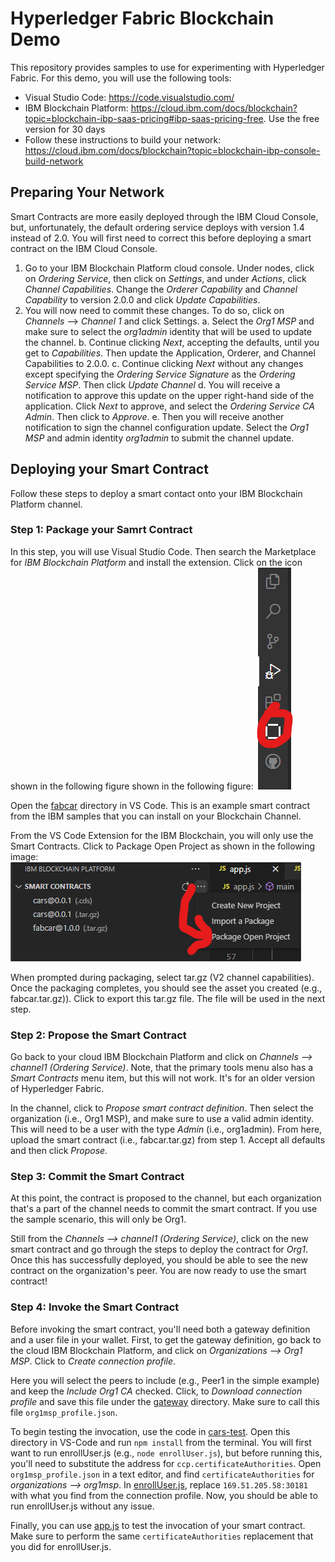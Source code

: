 # Hyperledger Fabric Blockchain Demo
This repository provides samples to use for experimenting with Hyperledger Fabric. For this demo, you will use the following tools:
* Visual Studio Code: https://code.visualstudio.com/
* IBM Blockchain Platform: https://cloud.ibm.com/docs/blockchain?topic=blockchain-ibp-saas-pricing#ibp-saas-pricing-free. Use the free version for 30 days
* Follow these instructions to build your network: https://cloud.ibm.com/docs/blockchain?topic=blockchain-ibp-console-build-network

## Preparing Your Network
Smart Contracts are more easily deployed through the IBM Cloud Console, but, unfortunately, the default ordering service deploys with version 1.4 instead of 2.0. You will first need to correct this before deploying a smart contract on the IBM Cloud Console.
1.	Go to your IBM Blockchain Platform cloud console. Under nodes, click on _Ordering Service_, then click on _Settings_, and under _Actions_, click _Channel Capabilities_. Change the _Orderer Capability_ and _Channel Capability_ to version 2.0.0 and click _Update Capabilities_.
2.	 You will now need to commit these changes. To do so, click on _Channels_ --> _Channel 1_ and click Settings.
    a.	Select the _Org1 MSP_ and make sure to select the _org1admin_ identity that will be used to update the channel.
    b.	Continue clicking _Next_, accepting the defaults, until you get to _Capabilities_. Then update the Application, Orderer, and Channel Capabilities to 2.0.0.
    c. Continue clicking _Next_ without any changes except specifying the _Ordering Service Signature_ as the _Ordering Service MSP_. Then click _Update Channel_
    d.	You will receive a notification to approve this update on the upper right-hand side of the application. Click _Next_ to approve, and select the _Ordering Service CA Admin_. Then click to _Approve_.
    e. Then you will receive another notification to sign the channel configuration update. Select the _Org1 MSP_ and admin identity _org1admin_ to submit the channel update.

## Deploying your Smart Contract
Follow these steps to deploy a smart contact onto your IBM Blockchain Platform channel.

### Step 1: Package your Samrt Contract
In this step, you will use Visual Studio Code. Then search the Marketplace for _IBM Blockchain Platform_ and install the extension. Click on the icon shown in the following figure shown in the following figure: ![IBM Extension](./docs/images/ibm-extension.png)

Open the [fabcar](chaincode/fabcar) directory in VS Code. This is an example smart contract from the IBM samples that you can install on your Blockchain Channel.

From the VS Code Extension for the IBM Blockchain, you will only use the Smart Contracts. Click to Package Open Project as shown in the following image: ![Package the Smart Contract](./docs/images/package.png)

When prompted during packaging, select tar.gz (V2 channel capabilities). Once the packaging completes, you should see the asset you created (e.g., fabcar.tar.gz)). Click to export this tar.gz file. The file will be used in the next step.

### Step 2: Propose the Smart Contract
Go back to your cloud IBM Blockchain Platform and click on _Channels --> channel1 (Ordering Service)_. Note, that the primary tools menu also has a _Smart Contracts_ menu item, but this will not work. It's for an older version of Hyperledger Fabric.

In the channel, click to _Propose smart contract definition_. Then select the organization (i.e., Org1 MSP), and make sure to use a valid admin identity. This will need to be a user with the type _Admin_ (i.e., org1admin). From here, upload the smart contract (i.e., fabcar.tar.gz) from step 1. Accept all defaults and then click _Propose_.

### Step 3: Commit the Smart Contract
At this point, the contract is proposed to the channel, but each organization that's a part of the channel needs to commit the smart contract. If you use the sample scenario, this will only be Org1.

Still from the _Channels --> channel1 (Ordering Service)_, click on the new smart contract and go through the steps to deploy the contract for _Org1_. Once this has successfully deployed, you should be able to see the new contract on the organization's peer. You are now ready to use the smart contract!

### Step 4: Invoke the Smart Contract
Before invoking the smart contract, you'll need both a gateway definition and a user file in your wallet. First, to get the gateway definition, go back to the cloud IBM Blockchain Platform, and click on _Organizations --> Org1 MSP_. Click to _Create connection profile_.

Here you will select the peers to include (e.g., Peer1 in the simple example) and keep the _Include Org1 CA_ checked. Click, to _Download connection profile_ and save this file under the [gateway](gateway) directory. Make sure to call this file `org1msp_profile.json`.

To begin testing the invocation, use the code in [cars-test](cars-test). Open this directory in VS-Code and run `npm install` from the terminal. You will first want to run enrollUser.js (e.g., `node enrollUser.js`), but before running this, you'll need to substitute the address for `ccp.certificateAuthorities`. Open `org1msp_profile.json` in a text editor, and find `certificateAuthorities` for _organizations --> org1msp_.  In [enrollUser.js](cars-test/enrollUser.js), replace `169.51.205.58:30181` with what you find from the connection profile. Now, you should be able to run enrollUser.js without any issue.

Finally, you can use [app.js](cars-test/app.js) to test the invocation of your smart contract. Make sure to perform the same `certificateAuthorities` replacement that you did for enrollUser.js.

